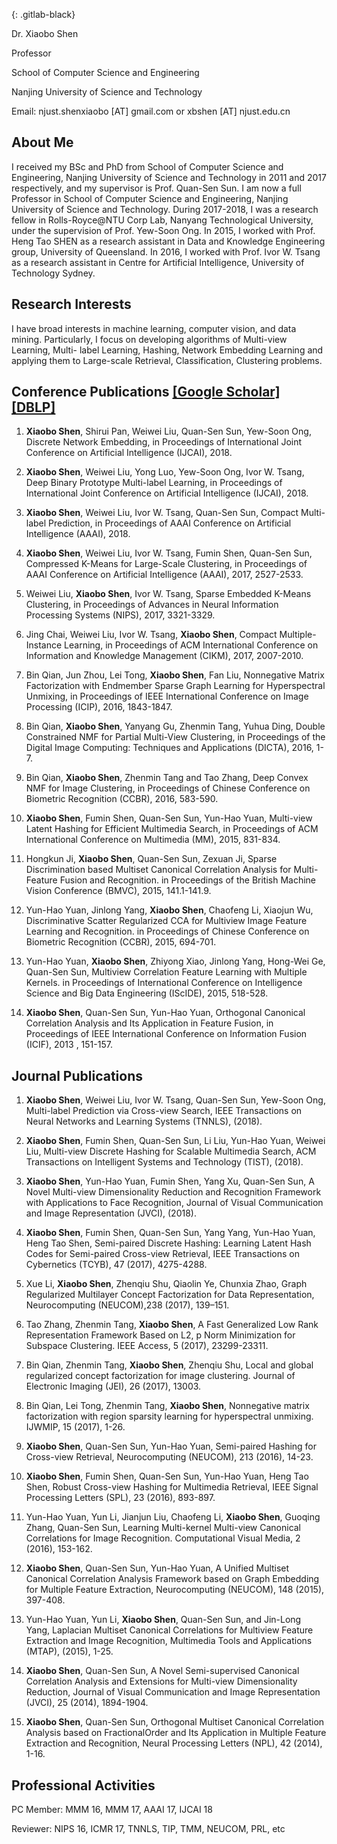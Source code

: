 {: .gitlab-black}

Dr. Xiaobo Shen

Professor

School of Computer Science and Engineering

Nanjing University of Science and Technology

Email: njust.shenxiaobo [AT] gmail.com or xbshen [AT] njust.edu.cn

## About Me

I received my BSc and PhD from School of Computer Science and Engineering, Nanjing University of Science and Technology in 2011 and 2017 respectively, and my supervisor is Prof. Quan-Sen Sun. I am now a full Professor in School of Computer Science and Engineering, Nanjing University of Science and Technology. During 2017-2018, I was a research fellow in Rolls-Royce@NTU Corp Lab, Nanyang Technological University, under the supervision of Prof. Yew-Soon Ong. In 2015, I worked with Prof. Heng Tao SHEN as a research assistant in Data and Knowledge Engineering group, University of Queensland. In 2016, I worked with Prof. Ivor W. Tsang as a research assistant in Centre for Artificial Intelligence, University of Technology Sydney.

## Research Interests
I have broad interests in machine learning, computer vision, and data mining. Particularly, I focus on developing algorithms of Multi-view Learning, Multi- label Learning, Hashing, Network Embedding Learning and applying them to Large-scale Retrieval, Classification, Clustering problems.

## Conference Publications [[Google Scholar]](https://scholar.google.com/citations?user=0GbwWbQAAAAJ&hl=en) [[DBLP]](https://dblp.uni-trier.de/pers/hd/s/Shen_0001:Xiaobo)

1. **Xiaobo Shen**, Shirui Pan, Weiwei Liu, Quan-Sen Sun, Yew-Soon Ong, Discrete Network Embedding, in Proceedings of International Joint Conference on Artificial Intelligence (IJCAI), 2018.

1. **Xiaobo Shen**, Weiwei Liu, Yong Luo, Yew-Soon Ong, Ivor W. Tsang, Deep Binary Prototype Multi-label Learning, in Proceedings of International Joint Conference on Artificial Intelligence (IJCAI), 2018.

1. **Xiaobo Shen**, Weiwei Liu, Ivor W. Tsang, Quan-Sen Sun, Compact Multi-label Prediction, in Proceedings of AAAI Conference on Artificial Intelligence (AAAI), 2018.

1. **Xiaobo Shen**, Weiwei Liu, Ivor W. Tsang, Fumin Shen, Quan-Sen Sun, Compressed K-Means for Large-Scale Clustering, in Proceedings of AAAI Conference on Artificial Intelligence (AAAI), 2017, 2527-2533.

1. Weiwei Liu, **Xiaobo Shen**, Ivor W. Tsang, Sparse Embedded K-Means Clustering, in Proceedings of Advances in Neural Information Processing Systems (NIPS), 2017, 3321-3329.

1. Jing Chai, Weiwei Liu, Ivor W. Tsang, **Xiaobo Shen**, Compact Multiple-Instance Learning, in Proceedings of ACM International Conference on Information and Knowledge Management (CIKM), 2017, 2007-2010.

1. Bin Qian, Jun Zhou, Lei Tong, **Xiaobo Shen**, Fan Liu, Nonnegative Matrix Factorization with Endmember Sparse Graph Learning for Hyperspectral Unmixing, in Proceedings of IEEE International Conference on Image Processing (ICIP), 2016, 1843-1847.

1. Bin Qian, **Xiaobo Shen**, Yanyang Gu, Zhenmin Tang, Yuhua Ding, Double Constrained NMF for Partial Multi-View Clustering, in Proceedings of the Digital Image Computing: Techniques and Applications (DICTA), 2016, 1-7.

1. Bin Qian, **Xiaobo Shen**, Zhenmin Tang and Tao Zhang, Deep Convex NMF for Image Clustering, in Proceedings of Chinese Conference on Biometric Recognition (CCBR), 2016, 583-590.

1. **Xiaobo Shen**, Fumin Shen, Quan-Sen Sun, Yun-Hao Yuan, Multi-view Latent Hashing for Efficient Multimedia Search, in Proceedings of ACM International Conference on Multimedia (MM), 2015, 831-834.

1. Hongkun Ji, **Xiaobo Shen**, Quan-Sen Sun, Zexuan Ji, Sparse Discrimination based Multiset Canonical Correlation Analysis for Multi-Feature Fusion and Recognition. in Proceedings of the British Machine Vision Conference (BMVC), 2015, 141.1-141.9.

1. Yun-Hao Yuan, Jinlong Yang, **Xiaobo Shen**, Chaofeng Li, Xiaojun Wu, Discriminative Scatter Regularized CCA for Multiview Image Feature Learning and Recognition. in Proceedings of Chinese Conference on Biometric Recognition (CCBR), 2015, 694-701.

1. Yun-Hao Yuan, **Xiaobo Shen**, Zhiyong Xiao, Jinlong Yang, Hong-Wei Ge, Quan-Sen Sun, Multiview Correlation Feature Learning with Multiple Kernels. in Proceedings of International Conference on Intelligence Science and Big Data Engineering (IScIDE), 2015, 518-528.

1. **Xiaobo Shen**, Quan-Sen Sun, Yun-Hao Yuan, Orthogonal Canonical Correlation Analysis and Its Application in Feature Fusion, in Proceedings of IEEE International Conference on Information Fusion (ICIF), 2013 , 151-157.

## Journal Publications

1. **Xiaobo Shen**, Weiwei Liu, Ivor W. Tsang, Quan-Sen Sun, Yew-Soon Ong, Multi-label Prediction via Cross-view Search, IEEE Transactions on Neural Networks and Learning Systems (TNNLS), (2018).

1. **Xiaobo Shen**, Fumin Shen, Quan-Sen Sun, Li Liu, Yun-Hao Yuan, Weiwei Liu, Multi-view Discrete Hashing for Scalable Multimedia Search, ACM Transactions on Intelligent Systems and Technology (TIST), (2018). 

1. **Xiaobo Shen**, Yun-Hao Yuan, Fumin Shen, Yang Xu, Quan-Sen Sun, A Novel Multi-view Dimensionality Reduction and Recognition Framework with Applications to Face Recognition, Journal of Visual Communication and Image Representation (JVCI), (2018).

1. **Xiaobo Shen**, Fumin Shen, Quan-Sen Sun, Yang Yang, Yun-Hao Yuan, Heng Tao Shen, Semi-paired Discrete Hashing: Learning Latent Hash Codes for Semi-paired Cross-view Retrieval, IEEE Transactions on Cybernetics (TCYB), 47 (2017), 4275-4288.

1. Xue Li, **Xiaobo Shen**, Zhenqiu Shu, Qiaolin Ye, Chunxia Zhao, Graph Regularized Multilayer Concept Factorization for Data Representation, Neurocomputing (NEUCOM),238 (2017), 139–151.

1. Tao Zhang, Zhenmin Tang, **Xiaobo Shen**, A Fast Generalized Low Rank Representation Framework Based on L2, p Norm Minimization for Subspace Clustering. IEEE Access, 5 (2017), 23299-23311. 

1. Bin Qian, Zhenmin Tang, **Xiaobo Shen**, Zhenqiu Shu, Local and global regularized concept factorization for image clustering. Journal of Electronic Imaging (JEI), 26 (2017), 13003.

1. Bin Qian, Lei Tong, Zhenmin Tang, **Xiaobo Shen**, Nonnegative matrix factorization with region sparsity learning for hyperspectral unmixing. IJWMIP, 15 (2017), 1-26.

1. **Xiaobo Shen**, Quan-Sen Sun, Yun-Hao Yuan, Semi-paired Hashing for Cross-view Retrieval, Neurocomputing (NEUCOM), 213 (2016), 14-23.

1. **Xiaobo Shen**, Fumin Shen, Quan-Sen Sun, Yun-Hao Yuan, Heng Tao Shen, Robust Cross-view Hashing for Multimedia Retrieval, IEEE Signal Processing Letters (SPL), 23 (2016), 893-897.

1. Yun-Hao Yuan, Yun Li, Jianjun Liu, Chaofeng Li, **Xiaobo Shen**, Guoqing Zhang, Quan-Sen Sun, Learning Multi-kernel Multi-view Canonical Correlations for Image Recognition. Computational Visual Media, 2 (2016), 153-162.

1. **Xiaobo Shen**, Quan-Sen Sun, Yun-Hao Yuan, A Unified Multiset Canonical Correlation Analysis Framework based on Graph Embedding for Multiple Feature Extraction, Neurocomputing (NEUCOM), 148 (2015), 397-408.

1. Yun-Hao Yuan, Yun Li, **Xiaobo Shen**, Quan-Sen Sun, and Jin-Long Yang, Laplacian Multiset Canonical Correlations for Multiview Feature Extraction and Image Recognition, Multimedia Tools and Applications (MTAP), (2015), 1-25.
1. **Xiaobo Shen**, Quan-Sen Sun, A Novel Semi-supervised Canonical Correlation Analysis and Extensions for Multi-view Dimensionality Reduction, Journal of Visual Communication and Image Representation (JVCI), 25 (2014), 1894-1904.

1. **Xiaobo Shen**, Quan-Sen Sun, Orthogonal Multiset Canonical Correlation Analysis based on FractionalOrder and Its Application in Multiple Feature Extraction and Recognition, Neural Processing Letters (NPL), 42 (2014), 1-16.

## Professional Activities

PC Member: MMM 16, MMM 17, AAAI 17, IJCAI 18

Reviewer:  NIPS 16, ICMR 17, TNNLS, TIP, TMM, NEUCOM, PRL, etc
